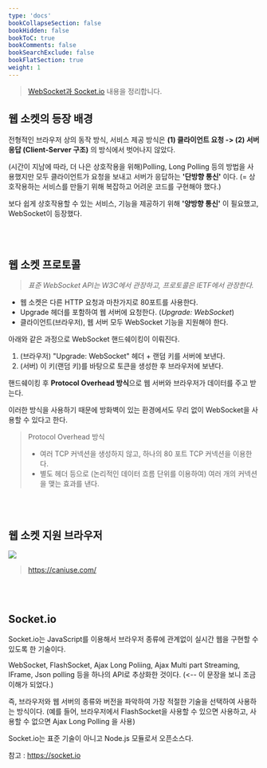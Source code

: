 ```yaml
---
type: 'docs'
bookCollapseSection: false
bookHidden: false
bookToC: true
bookComments: false
bookSearchExclude: false
bookFlatSection: true
weight: 1
---
```


> [WebSocket과 Socket.io](https://d2.naver.com/helloworld/1336) 내용을 정리합니다.

## 웹 소켓의 등장 배경

전형적인 브라우저 상의 동작 방식, 서비스 제공 방식은 **(1) 클라이언트 요청 -> (2) 서버 응답 (Client-Server 구조)** 의 방식에서 벗어나지 않았다. 

(시간이 지남에 따라, 더 나은 상호작용을 위해)Polling, Long Polling 등의 방법을 사용했지만 모두 클라이언트가 요청을 보내고 서버가 응답하는 **'단방향 통신'** 이다. (= 상호작용하는 서비스를 만들기 위해 복잡하고 어려운 코드를 구현해야 했다.)

보다 쉽게 상호작용할 수 있는 서비스, 기능을 제공하기 위해 **'양방향 통신'** 이 필요했고, WebSocket이 등장했다.

<br><br>

## 웹 소켓 프로토콜

> *표준 WebSocket API는 W3C에서 관장하고, 프로토콜은 IETF에서 관장한다.*

- 웹 소켓은 다른 HTTP 요청과 마찬가지로 80포트를 사용한다.
- Upgrade 헤더를 포함하여 웹 서버에 요청한다. (*Upgrade: WebSocket*)
- 클라이언트(브라우저), 웹 서버 모두 WebSocket 기능을 지원해야 한다.

아래와 같은 과정으로 WebSocket 핸드쉐이킹이 이뤄진다.

1. (브라우저) "Upgrade: WebSocket" 헤더 + 랜덤 키를 서버에 보낸다.
2. (서버) 이 키(랜덤 키)를 바탕으로 토큰을 생성한 후 브라우저에 보낸다.

핸드쉐이킹 후 **Protocol Overhead 방식**으로 웹 서버와 브라우저가 데이터를 주고 받는다.

이러한 방식을 사용하기 때문에 방화벽이 있는 환경에서도 무리 없이 WebSocket을 사용할 수 있다고 한다.

> Protocol Overhead 방식 <br>
> - 여러 TCP 커넥션을 생성하지 않고, 하나의 80 포트 TCP 커넥션을 이용한다.
> - 별도 헤더 등으로 (논리적인 데이터 흐름 단위를 이용하여) 여러 개의 커넥션을 맺는 효과를 낸다.

<br><br>

## 웹 소켓 지원 브라우저

![](../images/[ETC]%20WebSocket_15.png)

> https://caniuse.com/

<br><br>

## Socket.io

Socket.io는 JavaScript를 이용해서 브라우저 종류에 관계없이 실시간 웹을 구현할 수 있도록 한 기술이다. 

WebSocket, FlashSocket, Ajax Long Poliing, Ajax Multi part Streaming, IFrame, Json polling 등을 하나의 API로 추상화한 것이다. (<-- 이 문장을 보니 조금 이해가 되었다.) 

즉, 브라우저와 웹 서버의 종류와 버전을 파악하여 가장 적절한 기술을 선택하여 사용하는 방식이다. (예를 들어, 브라우저에서 FlashSocket을 사용할 수 있으면 사용하고, 사용할 수 없으면 Ajax Long Polling 을 사용)

Socket.io는 표준 기술이 아니고 Node.js 모듈로서 오픈소스다.

참고 : https://socket.io